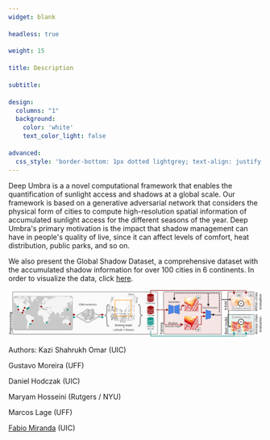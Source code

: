 ```yaml
---
widget: blank

headless: true

weight: 15

title: Description

subtitle:

design:
  columns: "1"
  background:
    color: 'white'
    text_color_light: false

advanced:
  css_style: 'border-bottom: 1px dotted lightgrey; text-align: justify; padding-left: 40px; padding-right: 40px'
---
```


Deep Umbra is a a novel computational framework that enables the quantification of sunlight access and shadows at a global scale. Our framework is based on a generative adversarial network that considers the physical form of cities to compute high-resolution spatial information of accumulated sunlight access for the different seasons of the year. Deep Umbra's primary motivation is the impact that shadow management can have in people's quality of live, since it can affect levels of comfort, heat distribution, public parks, and so on.

We also present the Global Shadow Dataset, a comprehensive dataset with the accumulated shadow information for over 100 cities in 6 continents. In order to visualize the data, click [here](https://evl.uic.edu/shadows/map/).

![Overview of Deep Umbra](overview.png)

Authors:
Kazi Shahrukh Omar (UIC)

Gustavo Moreira (UFF)

Daniel Hodczak (UIC)

Maryam Hosseini (Rutgers / NYU)

Marcos Lage (UFF)

[Fabio Miranda](https://fmiranda.me) (UIC)

